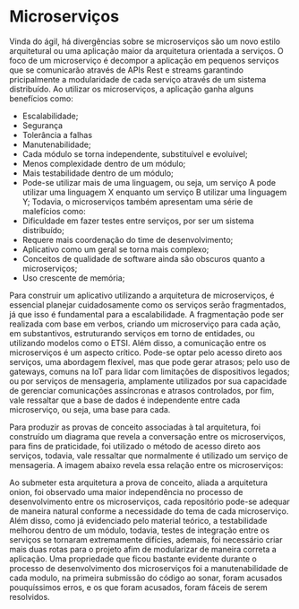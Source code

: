 # Microserviços 
Vinda do ágil, há divergências sobre se microserviços são um novo estilo arquitetural ou uma aplicação maior da arquitetura orientada a serviços. O foco de um microserviço é decompor a aplicação em pequenos serviços que se comunicarão através de APIs Rest e streams garantindo pricipalmente a modularidade de cada serviço através de um sistema distribuído. 
Ao utilizar os microserviços, a aplicação ganha alguns benefícios como:
- Escalabilidade;
- Segurança
- Tolerância a falhas
- Manutenabilidade;
- Cada módulo se torna independente, substituível e evoluível;
- Menos complexidade dentro de um módulo;
- Mais testabilidade dentro de um módulo;
- Pode-se utilizar mais de uma linguagem, ou seja, um serviço A pode utilizar uma linguagem X enquanto um serviço B utilizar uma linguagem Y;
Todavia, o microserviços também apresentam uma série de malefícios como:
- Dificuldade em fazer testes entre serviços, por ser um sistema distribuído;
- Requere mais coordenação do time de desenvolvimento;
- Aplicativo como um geral se torna mais complexo;
- Conceitos de qualidade de software ainda são obscuros quanto a microserviços;
- Uso crescente de memória;

Para construir um aplicativo utilizando a arquitetura de microserviços, é essencial planejar cuidadosamente como os serviços serão fragmentados, já que isso é fundamental para a escalabilidade. A fragmentação pode ser realizada com base em verbos, criando um microserviço para cada ação, em substantivos, estruturando serviços em torno de entidades, ou utilizando modelos como o ETSI. Além disso, a comunicação entre os microserviços é um aspecto crítico. Pode-se optar pelo acesso direto aos serviços, uma abordagem flexível, mas que pode gerar atrasos; pelo uso de gateways, comuns na IoT para lidar com limitações de dispositivos legados; ou por serviços de mensageria, amplamente utilizados por sua capacidade de gerenciar comunicações assíncronas e atrasos controlados, por fim, vale ressaltar que a base de dados é independente entre cada microserviço, ou seja, uma base para cada.

Para produzir as provas de conceito associadas à tal arquitetura, foi construído um diagrama que revela a conversação entre os microserviços, para fins de praticidade, 
foi utilizado o método de acesso direto aos serviços, todavia, vale ressaltar que normalmente é utilizado um serviço de mensageria. A imagem abaixo revela essa relação entre os microserviços:



Ao submeter esta arquitetura a prova de conceito, aliada a arquitetura onion, foi observado uma maior independência no processo de desenvolvimento entre os microserviços, cada repositório pode-se adequar de maneira natural conforme a necessidade do tema de cada microserviço. Além disso, como já evidenciado pelo material teórico, a testabilidade melhorou dentro de um módulo, todavia, testes de integração entre os serviços se tornaram extremamente difícies, ademais, foi necessário criar mais duas rotas para o projeto afim de modularizar de maneira correta a aplicação. Uma propriedade que ficou bastante evidente durante o processo de desenvolvimento dos microserviços foi a manutenabilidade de cada modulo, na primeira submissão do código ao sonar, foram acusados pouquíssimos erros, e os que foram acusados, foram fáceis de serem resolvidos.
